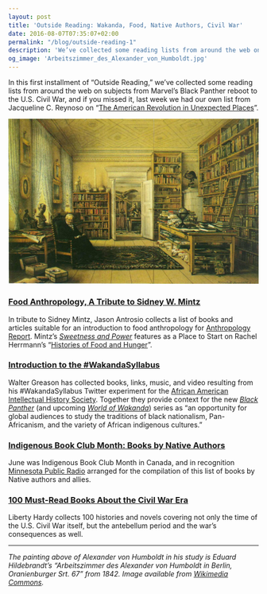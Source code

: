 ```yaml
---
layout: post
title: 'Outside Reading: Wakanda, Food, Native Authors, Civil War'
date: 2016-08-07T07:35:07+02:00
permalink: "/blog/outside-reading-1"
description: 'We’ve collected some reading lists from around the web on subjects from Marvel’s Black Panther reboot to the U.S. Civil War.'
og_image: 'Arbeitszimmer_des_Alexander_von_Humboldt.jpg'
---
```

In this first installment of “Outside Reading,” we’ve collected some reading lists from around the web on subjects from Marvel’s Black Panther reboot to the U.S. Civil War, and if you missed it, last week we had our own list from Jacqueline C. Reynoso on “[The American Revolution in Unexpected Places][amrev]”.

![Painting of Alexander von Humboldt in his study](/images/blog/2016/Arbeitszimmer_des_Alexander_von_Humboldt_in_Berlin.jpg)

### [Food Anthropology, A Tribute to Sidney W. Mintz][food-anthro]

In tribute to Sidney Mintz, Jason Antrosio collects a list of books and articles suitable for an introduction to food anthropology for [Anthropology Report][anthro-report]. Mintz’s [_Sweetness and Power_][sweetness-power] features as a Place to Start on Rachel Herrmann’s “[Histories of Food and Hunger][food-and-hunger]”.

### [Introduction to the #WakandaSyllabus][wakanda]

Walter Greason has collected books, links, music, and video resulting from his #WakandaSyllabus Twitter experiment for the [African American Intellectual History Society][aaihs]. Together they provide context for the new [_Black Panther_][black-panther] (and upcoming [_World of Wakanda_][world-of-wakanda]) series as “an opportunity for global audiences to study the traditions of black nationalism, Pan-Africanism, and the variety of African indigenous cultures.”


### [Indigenous Book Club Month: Books by Native Authors][indigenous]

June was Indigenous Book Club Month in Canada, and in recognition [Minnesota Public Radio][mpr] arranged for the compilation of this list of books by Native authors and allies.


### [100 Must-Read Books About the Civil War Era][civil-war]

Liberty Hardy collects 100 histories and novels covering not only the time of the U.S. Civil War itself, but the antebellum period and the war’s consequences as well.

---

_The painting above of Alexander von Humboldt in his study is Eduard Hildebrandt’s “Arbeitszimmer des Alexander von Humboldt in Berlin, Oranienburger Srt. 67” from 1842. Image available from [Wikimedia Commons](https://commons.wikimedia.org/wiki/File:Arbeitszimmer_des_Alexander_von_Humboldt_in_Berlin,_Oranienburger_Str._67_(Gemälde).jpg)._

[amrev]: /lists/american-revolution-in-unexpected-places
[food-anthro]: http://anthropologyreport.com/food-anthropology-tribute-mintz/
[anthro-report]: http://anthropologyreport.com
[sweetness-power]: http://www.amazon.com/exec/obidos/asin/0140092331/ref=nosim/backlist0e-20
[food-and-hunger]: /lists/histories-of-food-and-hunger
[wakanda]: http://www.aaihs.org/introduction-to-the-wakanda-syllabus/
[aaihs]: http://www.aaihs.org
[black-panther]: http://www.theatlantic.com/notes/2016/05/when-the-world-runs-out-of-room-for-monsters/482835/
[world-of-wakanda]: http://www.nytimes.com/2016/07/23/books/black-panther-marvel-comics-roxane-gay-ta-nehisi-coates-wakanda.html
[indigenous]: http://www.mprnews.org/story/2016/06/02/books-indigenous-book-club-month
[mpr]: http://www.mprnews.org
[civil-war]: http://bookriot.com/2016/08/01/100-must-read-books-about-the-civil-war-era/
